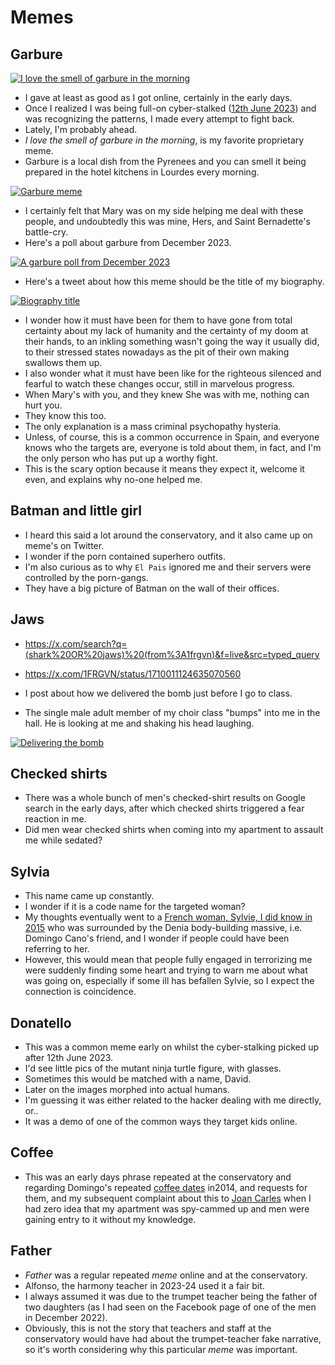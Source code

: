 # Memes

<div id="google_translate_element"></div>
<script type="text/javascript" src="//translate.google.com/translate_a/element.js?cb=googleTranslateElementInit"></script>
<script type="text/javascript">
function googleTranslateElementInit() {
  new google.translate.TranslateElement({pageLanguage: 'en'}, 'google_translate_element');
}
</script>

## Garbure

[![I love the smell of garbure in the morning](../content/images/garbure-in-the-morning.png)](https://x.com/1FRGVN/status/1711312917998538845)

- I gave at least as good as I got online, certainly in the early days.
- Once I realized I was being full-on cyber-stalked ([12th June 2023](../timeline/2023/june.md#monday-12th-june-2023)) and was recognizing the patterns, I made every attempt to fight back. 
- Lately, I'm probably ahead.
- *I love the smell of garbure in the morning*, is my favorite proprietary meme.
- Garbure is a local dish from the Pyrenees and you can smell it being prepared in the hotel kitchens in Lourdes every morning. 

[![Garbure meme](../content/images/garbure-meme.png)](https://x.com/search?q=(from%3A1frgvn)%20garbure&src=typed_query&f=live)

- I certainly felt that Mary was on my side helping me deal with these people, and undoubtedly this was mine, Hers, and Saint Bernadette's battle-cry.
- Here's a poll about garbure from December 2023.

[![A garbure poll from December 2023](../content/tweets/memes/garbure-in-the-morning.png)](https://x.com/1FRGVN/status/1740831827743670449)

- Here's a tweet about how this meme should be the title of my biography.

[![Biography title](../content/tweets/memes/garbure-again.png)](https://x.com/1FRGVN/status/1733764096124706962)

- I wonder how it must have been for them to have gone from total certainty about my lack of humanity and the certainty of my doom at their hands, to an inkling something wasn't going the way it usually did, to their stressed states nowadays as the pit of their own making swallows them up.
- I also wonder what it must have been like for the righteous silenced and fearful to watch these changes occur, still in marvelous progress.
- When Mary's with you, and they knew She was with me, nothing can hurt you.
- They know this too.
- The only explanation is a mass criminal psychopathy hysteria.
- Unless, of course, this is a common occurrence in Spain, and everyone knows who the targets are, everyone is told about them, in fact, and I'm the only person who has put up a worthy fight.
- This is the scary option because it means they expect it, welcome it even, and explains why no-one helped me.

## Batman and little girl

- I heard this said a lot around the conservatory, and it also came up on meme's on Twitter.
- I wonder if the porn contained superhero outfits.
- I'm also curious as to why `El Pais` ignored me and their servers were controlled by the porn-gangs.
- They have a big picture of Batman on the wall of their offices.

## Jaws

- https://x.com/search?q=(shark%20OR%20jaws)%20(from%3A1frgvn)&f=live&src=typed_query
- https://x.com/1FRGVN/status/1710011124635070560

- I post about how we delivered the bomb just before I go to class. 
- The single male adult member of my choir class "bumps" into me in the hall. He is looking at me and shaking his head laughing.

[![Delivering the bomb](../content/tweets/memes/we-delivered-the-bomb.png)](https://x.com/1FRGVN/status/1736786105909784644)

## Checked shirts

- There was a whole bunch of men's checked-shirt results on Google search in the early days, after which checked shirts triggered a fear reaction in me.
- Did men wear checked shirts when coming into my apartment to assault me while sedated?

## Sylvia

- This name came up constantly.
- I wonder if it is a code name for the targeted woman?
- My thoughts eventually went to a [French woman, Sylvie, I did know in 2015](../timeline/early-years/2015.md#greek-man-with-a-twitch-and-sylvie) who was surrounded by the Denia body-building massive, i.e. Domingo Cano's friend, and I wonder if people could have been referring to her.
- However, this would mean that people fully engaged in terrorizing me were suddenly finding some heart and trying to warn me about what was going on, especially if some ill has befallen Sylvie, so I expect the connection is coincidence.

## Donatello

- This was a common meme early on whilst the cyber-stalking picked up after 12th June 2023.
- I'd see little pics of the mutant ninja turtle figure, with glasses.
- Sometimes this would be matched with a name, David.
- Later on the images morphed into actual humans.
- I'm guessing it was either related to the hacker dealing with me directly, or..
- It was a demo of one of the common ways they target kids online.

## Coffee

- This was an early days phrase repeated at the conservatory and regarding Domingo's repeated [coffee dates](../timeline/early-years/2014.md#first-piano-class-at-the-end-end-of-september) in2014, and requests for them, and my subsequent complaint about this to [Joan Carles](../timeline/early-years/2015.md#joan-carles) when I had zero idea that my apartment was spy-cammed up and men were gaining entry to it without my knowledge.

## Father

- *Father* was a regular repeated *meme* online and at the conservatory.
- Alfonso, the harmony teacher in 2023-24 used it a fair bit.
- I always assumed it was due to the trumpet teacher being the father of two daughters (as I had seen on the Facebook page of one of the men in December 2022).
- Obviously, this is not the story that teachers and staff at the conservatory would have had about the trumpet-teacher fake narrative, so it's worth considering why this particular *meme* was important.
